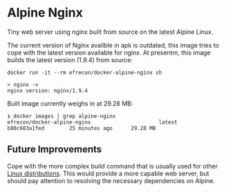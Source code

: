 # Alpine Nginx

Tiny web server using nginx built from source on the latest Alpine Linux.

The current version of Nginx availble in apk is outdated, this image tries to cope with the latest version available for nginx. At presentm, this image builds the latest version (1.9.4) from source:

    docker run -it --rm efrecon/docker-alpine-nginx sh

    > nginx -v
    nginx version: nginx/1.9.4

Built image currently weighs in at 29.28 MB:

    ❯ docker images | grep alpine-nginx
    efrecon/docker-alpine-nginx                      latest              b80c683a1fed        25 minutes ago      29.28 MB

## Future Improvements

Cope with the more complex build command that is usually used for other [Linux distributions](http://nginx.org/en/linux_packages.html#mainline). This would provide a more capable web server, but should pay attention to resolving the necessary dependencies on Alpine.
